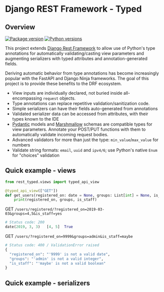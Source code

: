 # Django REST Framework - Typed

## Overview

[![Package version](https://badge.fury.io/py/drf-typed-views.svg)](https://pypi.python.org/pypi/drf-typed-views)
[![Python versions](https://img.shields.io/pypi/status/drf-typed-views.svg)](https://img.shields.io/pypi/status/drf-typed-views.svg/)

This project extends [Django Rest Framework](https://www.django-rest-framework.org/) to allow use of Python's type annotations for automatically validating/casting view parameters and augmenting serializers with typed attributes and annotation-generated fields.

Deriving automatic behavior from type annotations has become increasingly popular with the FastAPI and Django Ninja frameworks. The goal of this project is to provide these benefits to the DRF ecosystem.

- View inputs are individually declared, not buried inside all-encompassing `request` objects.
- Type annotations can replace repetitive validation/sanitization code.
- Simple serializers can have their fields auto-generated from annotations
- Validated serializer data can be accessed from attributes, with their types known to the IDE
- [Pydantic](https://pydantic-docs.helpmanual.io/) models and [Marshmallow](https://marshmallow.readthedocs.io) schemas are compatible types for view parameters. Annotate your POST/PUT functions with them to automatically validate incoming request bodies.
- Advanced validators for more than just the type: `min_value`/`max_value` for numbers
- Validate string formats: `email`, `uuid` and `ipv4/6`; use Python's native `Enum` for "choices" validation

## Quick example - views

```python
from rest_typed.views import typed_api_view

@typed_api_view(["GET"])
def get_users(registered_on: date = None, groups: List[int] = None, is_staff: bool = None):
    print(registered_on, groups, is_staff)
```

GET `/users/registered/?registered_on=2019-03-03&groups=4,5&is_staff=yes`<br>

```python
# Status code: 200
date(2019, 3, 3)   [4, 5]  True
```

GET `/users/?registered_on=9999&groups=admin&is_staff=maybe`<br>

```python
# Status code: 400 / ValidationError raised
{
  "registered_on": "'9999' is not a valid date",
  "groups": "'admin' is not a valid integer",
  "is_staff": "'maybe' is not a valid boolean"
}
```

## Quick example - serializers
